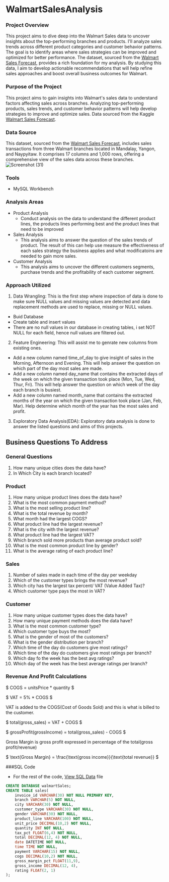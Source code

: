 # WalmartSalesAnalysis

### Project Overview
This project aims to dive deep into the Walmart Sales data to uncover insights about the top-performing branches and products. I'll analyze sales trends across different product categories and customer behavior patterns. The goal is to identify areas where sales strategies can be improved and optimized for better performance. The dataset, sourced from the [Walmart Sales Forecast](https://kaggle.com), provides a rich foundation for my analysis. By studying this data, I aim to develop actionable recommendations that will help refine sales approaches and boost overall business outcomes for Walmart.

### Purpose of the Project
This project aims to gain insights into Walmart's sales data to understand factors affecting sales across branches. Analyzing top-performing products, sales trends, and customer behavior patterns will help develop strategies to improve and optimize sales. Data sourced from the Kaggle [Walmart Sales Forecast](https//kaggle.com).

### Data Source
This dataset, sourced from the [Walmart Sales Forecast](https//kaggle.com), includes sales transactions from three Walmart branches located in Mandalay, Yangon, and Naypyitaw. It comprises 17 columns and 1,000 rows, offering a comprehensive view of the sales data across these branches.
![Screenshot (31)](https://github.com/user-attachments/assets/6f4773b8-53ec-4e30-bc93-7b9781a3abb3)

### Tools
- MySQL Workbench

### Analysis Areas

- Product Analysis
   - Conduct analysis on the data to understand the different product lines, the products lines performing best and the product lines that need to be improved
- Sales Analysis
   - This analysis aims to answer the question of the sales trends of product. The result of this can help use measure the effectiveness of each sales strategy the business applies and what modificatoins are needed to gain more sales.
- Customer Analysis
   - This analysis aims to uncover the different customers segments, purchase trends and the profitability of each customer segment.

### Approach Utilized

1. Data Wrangling: This is the first step where inspection of data is done to make sure NULL values and missing values are detected and data replacement methods are used to replace, missing or NULL values.
- Buid Database
- Create table and insert values
- There are no null values in our database in creating tables, i set NOT NULL for each field, hence null values are filtered out.

 2. Feature Engineering: This will assist me to genrate new columns from existing ones.

  - Add a new column named time_of_day to give insight of sales in the Morning, Afternoon and Evening. This will help answer the question on which part of the day most sales are made.
  - Add a new column named day_name that contains the extracted days of the week on which the given transaction took place (Mon, Tue, Wed, Thur, Fri). This will help answer the question on which week of the day each branch is busiest.
  - Add a new column named month_name that contains the extracted months of the year on which the given transaction took place (Jan, Feb, Mar). Help determine which month of the year has the most sales and profit.  

3. Exploratory Data Analysis(EDA): Exploratory data analysis is done to answer the listed questions and aims of this projects.

## Business Questions To Address

### General Questions
1. How many unique cities does the data have?
2. In Which City is each branch located?

### Product
1. How many unique product lines does the data have?
2. What is the most common payment method?
3. What is the most selling product line?
4. What is the total revenue by month?
5. What month had the largest COGS?
6. What product line had the largest revenue?
7. What is the city with the largest revenue?
8. What product line had the largest VAT?
9. Which branch sold more products than average product sold?
10. What is the most common product line by gender?
11. What is the average rating of each product line?

### Sales
1. Number of sales made in each time of the day per weekday
2. Which of the customer types brings the most revenue?
3. Which city has the largest tax percent/ VAT (Value Added Tax)?
4. Which customer type pays the most in VAT?

### Customer   
1. How many unique customer types does the data have?
2. How many unique payment methods does the data have?
3. What is the most common customer type?
4. Which customer type buys the most?
5. What is the gender of most of the customers?
6. What is the gender distribution per branch?
7. Which time of the day do customers give most ratings?
8. Which time of the day do customers give most ratings per branch?
9. Which day fo the week has the best avg ratings?
10. Which day of the week has the best average ratings per branch?

### Revenue And Profit Calculations
$ COGS = unitsPrice * quantity $

$ VAT = 5% * COGS $

VAT is added to the COGS(Cost of Goods Sold) and this is what is billed to the customer.

$ total(gross_sales) = VAT + COGS $

$ grossProfit(grossIncome) = total(gross_sales) - COGS $

Gross Margin is gross profit expressed in percentage of the total(gross profit/revenue)

$ \text{Gross Margin} = \frac{\text{gross income}}{\text{total revenue}} $

###SQL Code
- For the rest of the code, [View SQL Data](data.sql)
 file


```sql
CREATE DATABASE walmartSales;
CREATE TABLE sales(
	invoice_id VARCHAR(30) NOT NULL PRIMARY KEY,
    branch VARCHAR(5) NOT NULL,
    city VARCHAR(30) NOT NULL,
    customer_type VARCHAR(30) NOT NULL,
    gender VARCHAR(30) NOT NULL,
    product_line VARCHAR(100) NOT NULL,
    unit_price DECIMAL(10,2) NOT NULL,
    quantity INT NOT NULL,
    tax_pct FLOAT(6,4) NOT NULL,
    total DECIMAL(12, 4) NOT NULL,
    date DATETIME NOT NULL,
    time TIME NOT NULL,
    payment VARCHAR(15) NOT NULL,
    cogs DECIMAL(10,2) NOT NULL,
    gross_margin_pct FLOAT(11,9),
    gross_income DECIMAL(12, 4),
    rating FLOAT(2, 1)
);  




